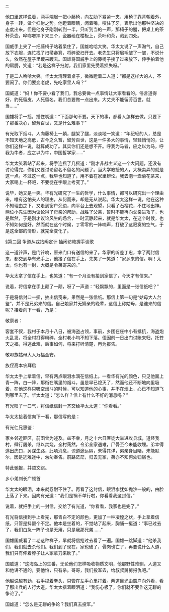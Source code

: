     二 

   他口里这样说着，两手端起一把小藤椅，向左肋下紧紧一夹，用椅子靠背朝着外，身子一转，做个扫射之势。他瞪着眼睛，闭着嘴，咬住了牙，表示出他那种坚决的态度出来。但是他身子刚刚转到一半，只听到当的一声，那椅子的腿，把桌上的茶杯茶壶，哗啷啷摔下来三个，瓷器砸在楼板上，茶叶和茶，溅到四处。

   国威手上夹了一把藤椅子站着呆住了，国雄哈哈大笑。华太太说了一声淘气，自己放下衣服，连忙找了扫帚畚箕，将碎瓷扫开去。老先生只将眉毛皱了一皱，不说什么，依然在屋子里踱来踱去。国雄将国威手上的藤椅子接了过来放下，伸手拍着他的肩膀，笑道：“若是这样子扫射，我们家里先受着损失呀。”

   于是二人哈哈大笑。华太太清理着桌子，微微瞪着二人道：“都是这样大的人，不要闹了。你们要变老虎，先吃家里人吗？”

   国威道：“妈！你不要小看了我们，我总要做一点事情让大家看看的。俗言道得好，豹死留皮，人死留名，我们总要做一点出来。大丈夫不能留芳百世，就当……”

   国雄将手一摇，插住嘴道：“下面那句不要。天下的事，都看人怎样去做。只要下了那番决心，留芳百世，又是什么难事？”

   有光取下烟斗，人向藤椅上一躺，腿架了腿，淡淡地一笑道：“年纪轻的人，总是不知天地之高低，古今之久暂，留芳百世，这是一件多大的事情，轻轻悄悄的，让你们这样一说，就算成功了。其实你们还是想不开。呼我为马者，应之以为马，呼我为牛者，应之以为牛，中国哲学家……”

   华太太笑着站了起来，将手连摇了几摇道：“刚才非战主义这一个大问题，还没有讨论得完，你们又要讨论留名不留名的问题了。当大学教授的人，大概卖弄的就是这一点。不过这一点，我早也知道了，用不着在家里辩论。我去泡一壶菊花茶来，大家喝上一杯吧，不要徒在字眼上考究了。”

   说毕，她又是一笑。华有光研究了一生的哲学，什么事情，都可以研究出一个理由来，唯有这怕夫人的理由，从何而来，却是无从说起。华太太这样一说，他在这种不知理由之下，又走到窗户旁边，向平台上去观望，只看了石榴花，不住地出神。两位小先生因为议论得了母亲的帮助，战胜了父亲，暂时不能再向父亲进攻了，也是默然，于是刚才议论风生的场合，一时沉静起来，就是华太太，在这个时候，也不知如何是好。然而就在这个时候，丁零零的一阵响声，打破了这寂寞的空气，于是这全部的情形，就完全变化了。

   §第二回 争道从戎拈阄定计 抽闲访艳握手谈歌

   这一道铃声，是门铃响，原来门口有送信的来了。华家的听差丁忠，拿了两封信来，都交到华有光手上，他接了信在手上，先笑了一笑道：“家乡来的信。啊！太太，你也有一封，大概是令弟寄来的。”

   华太太拿了信在手上，也笑道：“有一个月没有接到家信了，今天才有信来。”

   说着，将信拿在手上颠了一颠，呀了一声道：“轻飘飘的，里面是一张信纸吧？”

   于是将信封口一撕，抽出信笺来，果然是一张信纸。那信上第一句是“姑母大人台鉴”，并不是兄弟来的信。自己娘家并无嫡亲的晚辈，这信上称姑母，是谁来的信呢？接着向下一看，乃是：

   敬禀者：

   客套不叙，我村于本月十八日，被海盗占领，事前，乡团在庄中小有抵抗，海盗炮火乱发，将全村打得粉碎，全村老小均不知下落。侄因前一日出门讨账来归，托苍天之福，得逃此难，后事如何，将来打听清楚，再为报告。

   敬叩族姑母大人万福金安。

   族侄高本农拜启

   华太太手上拿着信，早有两点眼泪水滴在信纸上。一看华有光的颜色，只见他面上青一阵，白一阵，那衔在嘴里的烟斗，虽是早已熄灭了，然而他还不断地向里吸着，在他这样只吸空烟斗的时候，可以知道他的心事，并不在烟上，心已不知道飞到哪里去了。华太太道：“怎么样？信上有什么不好的消息吗？”

   有光叹了一口气，将信纸信封一齐交给华太太道：“你看看。”

   华太太接着信向下一看，那信写的是：

   有光仁兄惠鉴：

   家乡邻近匪区，前函曾为述及。兹不幸，月之十六日匪徒大举进攻县城，道经我村，肆行屠杀，继以焚烧，全村荡然，令弟全家遇难，尸骨至今未能收埋。弟幸得逃出虎口，另谋生路，此项消息，谅道途远隔，未得其详，弟亲身目睹，未能默尔，因是逃难途中，匆匆奉告。前路茫茫，归去无家，弟亦不知何处归宿也。

   特此驰报，并颂文祺。

   乡小弟刘长广顿首

   华太太的眼泪，本来就忍耐不住了。再看了这封信，眼泪水犹如抛沙一般的，由脸上落了下来。因向有光道：“我们是祸不单行啦，你看看我这封信。”

   说着，就把手上的一封信，交给了有光道，“你看看，我家也是完了。”

   有光将信接到手上看完，那青白不定的颜色，更加了一种凄惶之状，手上拿着信纸，只管是抖颤个不定。他本是坐着的，不觉站了起来，胸脯一挺道：“事已过去了，我们白急一阵子也是无用，只是我那兄弟……”

   国雄国威看了二老这种样子，早就将信抢过去看了一遍。国雄一跳脚道：“他杀我们，我们就去杀他们。我们到了现在，家也破了，骨肉也亡了，再要说什么人道，我们只有伸着脖子让人家拿刀来砍了。”

   国威道：“这海岛上的生番，无论他们怎样吸收物质文明，他那野性难驯，人道又和他讲不通的，要他怕，只有杀。哥哥，我们投军去，给叔叔舅舅报仇吧。”

   他越说越有劲，右手捏着拳头，只管在左手心里打着。两道目光由窗户向外看，看了那出兵的人行大道。华太太揩着眼泪道：“我伤心极了，你们就不要作这无聊的争论了。”

   国雄道：“怎么是无聊的争论？我们真去投军。”

